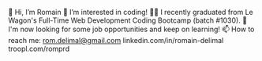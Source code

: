 👋 Hi, I’m Romain
👀 I’m interested in coding!
👩‍💻 I recently graduated from Le Wagon's Full-Time Web Development Coding Bootcamp (batch #1030).
🤩 I'm now looking for some job opportunities and keep on learning!
📫 How to reach me:
rom.delimal@gmail.com
linkedin.com/in/romain-delimal
troopl.com/romprd

